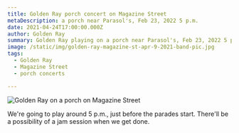 ```yaml
---
title: Golden Ray porch concert on Magazine Street
metaDescription: a porch near Parasol's, Feb 23, 2022 5 p.m.
date: 2021-04-24T17:00:00.000Z
author: Golden Ray
summary: Golden Ray playing on a porch near Parasol's, Feb 23, 2022 5 p.m.
image: /static/img/golden-ray-magazine-st-apr-9-2021-band-pic.jpg
tags:
  - Golden Ray
  - Magazine Street
  - porch concerts

---
```


![Golden Ray on a porch on Magazine Street](golden-ray-magazine-st-apr-9-2021-band-pic.jpg)

We're going to play around 5 p.m., just before the parades start. There'll be a possibility of a jam session when we get done.
